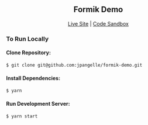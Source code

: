 <div style="text-align: center;">
<h2>Formik Demo</h2>

[Live Site](https://objective-nobel-dcb269.netlify.com/) | [Code Sandbox](https://codesandbox.io/s/formik-demo-ws1fm)

</div>

### To Run Locally

#### Clone Repository:

```sh
$ git clone git@github.com:jpangelle/formik-demo.git
```

#### Install Dependencies:

```sh
$ yarn
```

#### Run Development Server:

```sh
$ yarn start
```
